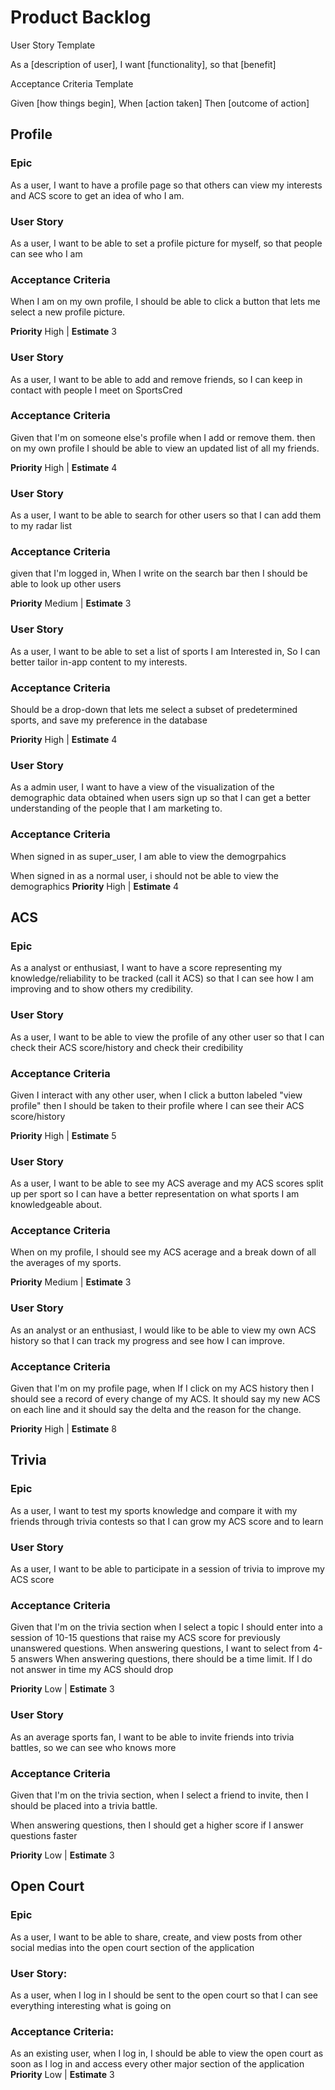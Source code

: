 # Product Backlog

User Story Template

As a [description of user], I want [functionality], so that [benefit]

Acceptance Criteria Template

Given [how things begin], When [action taken] Then [outcome of action]

## Profile

### Epic

As a user, I want to have a profile page so that others can view my interests and ACS score to get an idea of who I am.

### User Story

As a user, I want to be able to set a profile picture for myself, so that people can see who I am

### Acceptance Criteria

When I am on my own profile, I should be able to click a button that lets me select a new profile picture.

**Priority** High | **Estimate** 3

### User Story

As a user, I want to be able to add and remove friends, so I can keep in contact with people I meet on SportsCred

### Acceptance Criteria

Given that I'm on someone else's profile when I add or remove them.
then on my own profile I should be able to view an updated list of all my friends.

**Priority** High | **Estimate** 4

### User Story

As a user, I want to be able to search for other users so that I can add them to my radar list

### Acceptance Criteria

given that I'm logged in, When I write on the search bar then I should be able to look up other users

**Priority** Medium | **Estimate** 3

### User Story

As a user, I want to be able to set a list of sports I am Interested in, So I can better tailor in-app content to my interests.

### Acceptance Criteria

Should be a drop-down that lets me select a subset of predetermined sports, and save my preference in the database

**Priority** High | **Estimate** 4

### User Story

As a admin user, I want to have a view of the visualization of the demographic data obtained when users sign up so that I can get a better understanding of the people that I am marketing to.

### Acceptance Criteria

When signed in as super_user, I am able to view the demogrpahics

When signed in as a normal user, i should not be able to view the demographics
**Priority** High | **Estimate** 4

## ACS

### Epic

As a analyst or enthusiast, I want to have a score representing my knowledge/reliability to be tracked (call it ACS) so that
I can see how I am improving and to show others my credibility.

### User Story

As a user, I want to be able to view the profile of any other user so that I can check their ACS score/history and check their credibility

### Acceptance Criteria

Given I interact with any other user, when I click a button labeled "view profile" then I should be taken to their profile where I can see their ACS score/history

**Priority** High | **Estimate** 5

### User Story

As a user, I want to be able to see my ACS average and my ACS scores split up per sport so I can have a better representation on what sports I am knowledgeable about.

### Acceptance Criteria

When on my profile, I should see my ACS acerage and a break down of all the averages of my sports.

**Priority** Medium | **Estimate** 3

### User Story

As an analyst or an enthusiast, I would like to be able to view my own ACS history so that I can track my progress and see how I can improve.

### Acceptance Criteria

Given that I'm on my profile page, when If I click on my ACS history then I should see a record of every change of my ACS. It should say my new ACS on each line and it should say the delta and the reason for the change.

**Priority** High | **Estimate** 8

## Trivia

### Epic

As a user, I want to test my sports knowledge and compare it with my friends through trivia contests so that
I can grow my ACS score and to learn

### User Story

As a user, I want to be able to participate in a session of trivia to improve my ACS score

### Acceptance Criteria

Given that I'm on the trivia section when I select a topic I should enter into a session of 10-15 questions that raise my ACS score for previously unanswered questions.
When answering questions, I want to select from 4-5 answers
When answering questions, there should be a time limit. If I do not answer in time my ACS should drop

**Priority** Low | **Estimate** 3

### User Story

As an average sports fan, I want to be able to invite friends into trivia battles, so we can see who knows more

### Acceptance Criteria

Given that I'm on the trivia section, when I select a friend to invite, then I should be placed into a trivia battle.

When answering questions, then I should get a higher score if I answer questions faster

**Priority** Low | **Estimate** 3

## Open Court

### Epic

As a user, I want to be able to share, create, and view posts from other social medias into the open court section of the application

### User Story:

As a user, when I log in I should be sent to the open court so that I can see everything interesting what is going on

### Acceptance Criteria:

As an existing user, when I log in, I should be able to view the open court as soon as I log in and access every other major section of the application
**Priority** Low | **Estimate** 3
